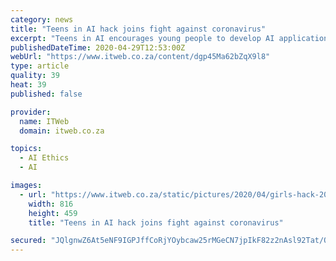 ```yaml
---
category: news
title: "Teens in AI hack joins fight against coronavirus"
excerpt: "Teens in AI encourages young people to develop AI applications and trains them through mentorship, hackathons, accelerators and workshops. The hackathon challenges teams to come up with solutions addressing different needs during the coronavirus outbreak."
publishedDateTime: 2020-04-29T12:53:00Z
webUrl: "https://www.itweb.co.za/content/dgp45Ma62bZqX9l8"
type: article
quality: 39
heat: 39
published: false

provider:
  name: ITWeb
  domain: itweb.co.za

topics:
  - AI Ethics
  - AI

images:
  - url: "https://www.itweb.co.za/static/pictures/2020/04/girls-hack-2020.jpg"
    width: 816
    height: 459
    title: "Teens in AI hack joins fight against coronavirus"

secured: "JQlgnwZ6At5eNF9IGPJffCoRjYOybcaw25rMGeCN7jpIkF82z2nAsl92Tat/OJ0XH+CTNQonWwggnmb0AYeHaKss8c2Xdvb+dF9ox1Srv7f9kERSZt74U/r7OKs9nc20IlHXIPOjMYGTPr5GpSBP4+eh0i34VXSMbdd0b8Ypoc4Fh7qTLWoc+ymojsItCeSmu8P6lkmvTvFPTIBlVcbpOEaIWA2bL6vfWIhUsW5qi6zkIVMor1E2WDOdcNp1Y/h4PH52rtUlfXCUqdgOBO5xO3Mq0wxPLcyYgajkTKjQPXSrkgCzUP00zT3Iap5LW+vcOGLIoP3RlIyFl03OIin39vtTfaPo0AeXIlBWkJAgGqebM4eM+gq9WdCWRocKtkSLtR0h/v1QohwDQ0YYFUFm5b+/vXNRkEDwzxai+HQ+6d7nsMgX9fDzfjb8duNUVjTUyBJYQP8v0E7CRpGmpsXW0TzWfr6y6nyeNo8FACF2RZc=;l0FU3xiezdXf1LfcyuaO2Q=="
---
```


